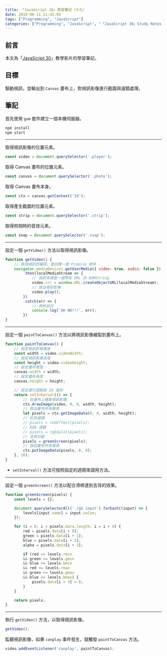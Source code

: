 ```yaml
---
title: 「JavaScript 30」學習筆記（十九）
date: 2018-06-11 21:41:05
tags: ["Programming", "JavaScript"]
categories: ["Programming", "JavaScript", "「JavaScript 30」Study Notes"]
---
```


## 前言

本文為「[JavaScript 30](https://javascript30.com/)」教學影片的學習筆記。

## 目標

驅動視訊，並輸出到 `Canvas` 畫布上，對視訊影像進行截圖與濾鏡處理。

## 筆記

首先使用 `gum` 套件建立一個本機伺服器。

```bash
npm install
npm start
```

---

取得視訊影像的位置元素。

```js
const video = document.querySelector('.player');
```

取得 Canvas 畫布的位置元素。

```js
const canvas = document.querySelector('.photo');
```

取得 Canvas 畫布本身。

```js
const ctx = canvas.getContext('2d');
```

取得產生截圖的位置元素。

```js
const strip = document.querySelector('.strip');
```

取得照相時的音效元素。

```js
const snap = document.querySelector('.snap');
```

---

設定一個 `getVideo()` 方法以取得視訊影像。

```js
function getVideo() {
    // 取得視訊的權限，會回傳一個 Promise 物件
    navigator.mediaDevices.getUserMedia({ video: true, audio: false })
        .then(localMediaStream => {
            // 視訊來源是一個帶有 URL 的 DOMString
            video.src = window.URL.createObjectURL(localMediaStream);
            // 放出視訊影像
            video.play();
        })
        .catch(err => {
            // 例外狀況
            console.log(`OH NO!!!`, err);
        })
}
```

---

設定一個 `paintToCanvas()` 方法以將視訊影像繪製到畫布上。

```js
function paintToCanvas() {
    // 設定視訊影像寬度
    const width = video.videoWidth;
    // 設定視訊影像長度
    const height = video.videoHeight;
    // 設定畫布寬度
    canvas.width = width;
    // 設定畫布長度
    canvas.height = height;

    // 設定運行週期是 16 毫秒
    return setInterval(() => {
        // 在畫布上繪製視訊影像
        ctx.drawImage(video, 0, 0, width, height);
        // 取出畫布所有像素
        let pixels = ctx.getImageData(0, 0, width, height);
        // 紅色濾鏡
        // pixels = redEffect(pixels);
        // RGB 濾鏡
        // pixels = rgbSplit(pixels);
        // 去背功能
        pixels = greenScreen(pixels);
        // 放回畫布所有像素
        ctx.putImageData(pixels, 0, 0);
    }, 16);
}
```

- `setInterval()` 方法可按照指定的週期來調用方法。

---

設定一個 `greenScreen()` 方法以配合滑桿達到去背的效果。

```js
function greenScreen(pixels) {
    const levels = {};

    document.querySelectorAll('.rgb input').forEach((input) => {
        levels[input.name] = input.value;
    });

    for (i = 0; i < pixels.data.length; i = i + 4) {
        red = pixels.data[i + 0];
        green = pixels.data[i + 1];
        blue = pixels.data[i + 2];
        alpha = pixels.data[i + 3];

        if (red >= levels.rmin
        && green >= levels.gmin
        && blue >= levels.bmin
        && red <= levels.rmax
        && green <= levels.gmax
        && blue <= levels.bmax) {
            pixels.data[i + 3] = 0;
        }
    }

    return pixels;
}
```

---

執行 `getVideo()` 方法，以取得視訊影像。

```js
getVideo();
```

監聽視訊影像，如果 `canplay` 事件發生，就觸發 `paintToCanvas` 方法。

```js
video.addEventListener('canplay', paintToCanvas);
```
